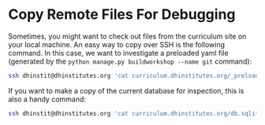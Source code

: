 # Copy Remote Files For Debugging

Sometimes, you might want to check out files from the curriculum site on your local machine. An easy way to copy over SSH is the following command. In this case, we want to investigate a preloaded yaml file (generated by the `python manage.py buildworkshop --name git` command):

```sh
ssh dhinstit@dhinstitutes.org 'cat curriculum.dhinstitutes.org/_preload/_workshops/git/git.yml' > /Users/kallewesterling/Downloads/git.yml
```

If you want to make a copy of the current database for inspection, this is also a handy command:

```sh
ssh dhinstit@dhinstitutes.org 'cat curriculum.dhinstitutes.org/db.sqlite3' > /Users/kallewesterling/Downloads/db.sqlite3
```